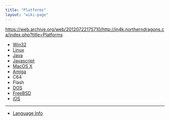 ```yaml
---
title: "Platforms"
layout: "wiki-page"
---
```


https://web.archive.org/web/20120722175710/http://in4k.northerndragons.ca/index.php?title=Platforms

* [Win32](win32)
* [Linux](linux)
* [Java](java)
* [Javascript](javascript)
* [MacOS X](macos-x)
* [Amiga](amiga)
* C64
* Flash
* [DOS](dos)
* [FreeBSD](freebsd)
* [iOS](ios)

***

* [Language Info](language-info)
